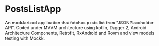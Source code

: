 # PostsListApp

An modularized application that fetches posts list from "JSONPlaceholder API". Coded under MVVM architecture using kotlin, Dagger 2, Android Architecture Components, Retrofit, RxAndroid and Room and view models testing with Mockk.
